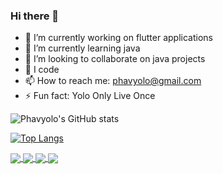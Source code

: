 ### Hi there 👋


<!-- **Phavyolo/Phavyolo** is a ✨ _special_ ✨ repository because its `README.md` (this file) appears on your GitHub profile. -->

<!-- Here are some ideas to get you started: -->

- 🔭 I’m currently working on flutter applications
- 🌱 I’m currently learning java
- 👯 I’m looking to collaborate on java projects
- 💬 I code
- 📫 How to reach me: phavyolo@gmail.com
- ⚡ Fun fact: Yolo Only Live Once

![Phavyolo's GitHub stats](https://github-readme-stats.vercel.app/api?username=Phavyolo&show_icons=true&theme=merko&count_private=true)

[![Top Langs](https://github-readme-stats.vercel.app/api/top-langs/?username=Phavyolo&layout=compact&theme=merko)](https://github.com/Phavylolo/github-readme-stats)

<!-- [![Readme Card](https://github-readme-stats.vercel.app/api/pin/?username=Phavyolo&repo=functional-programming-with-java&theme=merko)](https://github.com/Phavyolo/functional-programming-with-java)

[![Readme Card](https://github-readme-stats.vercel.app/api/pin/?username=Phavyolo&repo=simple_calculator_with_getx&theme=merko)](https://github.com/Phavyolo/simple_calculator_with_getx)

[![Readme Card](https://github-readme-stats.vercel.app/api/pin/?username=Phavyolo&repo=mockito&theme=merko)](https://github.com/Phavyolo/mockito)

[![Readme Card](https://github-readme-stats.vercel.app/api/pin/?username=Phavyolo&repo=junit&theme=merko)](https://github.com/Phavyolo/junit) -->

<a href="https://github.com/anuraghazra/github-readme-stats">
  <img align="center" src="https://github-readme-stats.vercel.app/api/pin/?username=Phavyolo&repo=functional-programming-with-java&theme=merko" />
</a>

<a href="https://github.com/Phavyolo/github-readme-stats">
  <img align="center" src="https://github-readme-stats.vercel.app/api/pin/?username=Phavyolo&repo=simple_calculator_with_getx&theme=merko" />
</a>

<a href="https://github.com/anuraghazra/github-readme-stats">
  <img align="center" src="https://github-readme-stats.vercel.app/api/pin/?username=Phavyolo&repo=mockito&theme=merko" />
</a>

<a href="https://github.com/Phavyolo/github-readme-stats">
  <img align="center" src="https://github-readme-stats.vercel.app/api/pin/?username=Phavyolo&repo=junit&theme=merko" />
</a>

<!-- <a href="https://github.com/Phavyolo/convoychat">
  <img align="center" src="https://github-readme-stats.vercel.app/api/pin/?username=Phavyolo&repo=convoychat" />
</a> -->